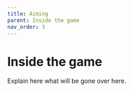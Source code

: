 ```yaml
---
title: Aiming
parent: Inside the game
nav_order: 3
---
```


# Inside the game
Explain here what will be gone over here. 
